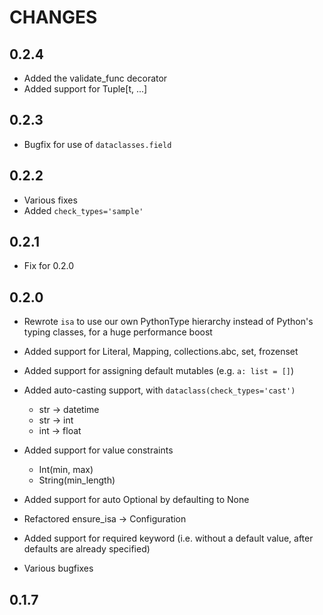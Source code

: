 # CHANGES

## 0.2.4
- Added the validate_func decorator
- Added support for Tuple[t, ...]

## 0.2.3

- Bugfix for use of `dataclasses.field`

## 0.2.2

- Various fixes
- Added `check_types='sample'`

## 0.2.1

- Fix for 0.2.0

## 0.2.0

- Rewrote `isa` to use our own PythonType hierarchy instead of Python's typing classes, for a huge performance boost

- Added support for Literal, Mapping, collections.abc, set, frozenset

- Added support for assigning default mutables (e.g. `a: list = []`)

- Added auto-casting support, with `dataclass(check_types='cast')`
	- str -> datetime
	- str -> int
	- int -> float

- Added support for value constraints
	- Int(min, max)
	- String(min_length)

- Added support for auto Optional by defaulting to None

- Refactored ensure_isa -> Configuration

- Added support for required keyword (i.e. without a default value, after defaults are already specified)

- Various bugfixes

## 0.1.7